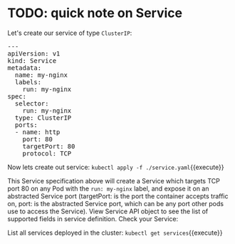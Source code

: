 # TODO: quick note on Service

Let's create our service of type `ClusterIP`: 

<pre class="file" data-filename="service.yaml" data-target="replace">
---
apiVersion: v1
kind: Service
metadata:
  name: my-nginx
  labels:
    run: my-nginx
spec:
  selector:
    run: my-nginx
  type: ClusterIP
  ports:
  - name: http
    port: 80
    targetPort: 80
    protocol: TCP
</pre>

Now lets create out service:
`kubectl apply -f ./service.yaml`{{execute}}

This Service specification above will create a Service which targets TCP port 80 on any Pod with the `run: my-nginx` label, and expose it on an abstracted Service port (targetPort: is the port the container accepts traffic on, port: is the abstracted Service port, which can be any port other pods use to access the Service). View Service API object to see the list of supported fields in service definition. Check your Service:


List all services deployed in the cluster:
`kubectl get services`{{execute}}